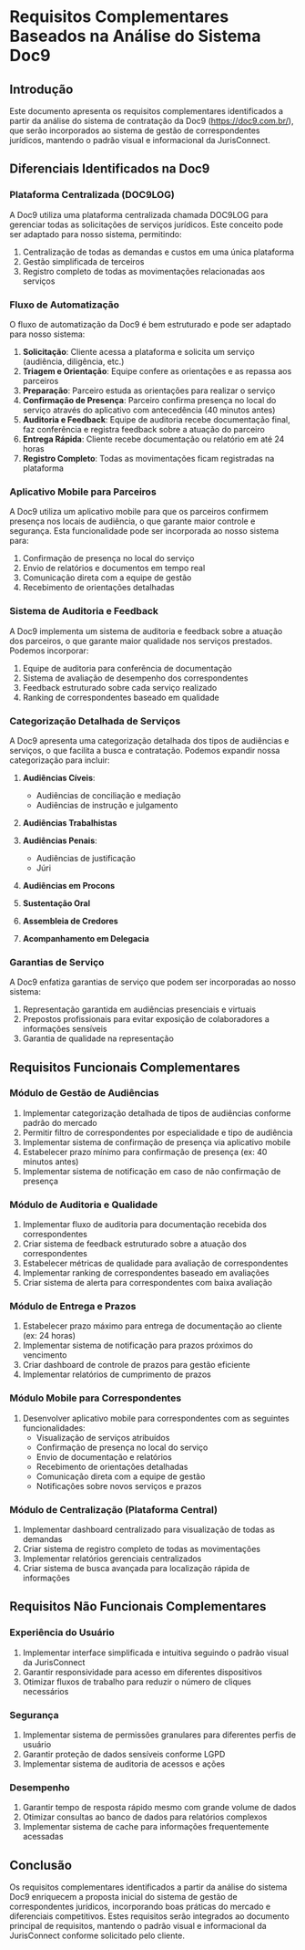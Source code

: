 # Requisitos Complementares Baseados na Análise do Sistema Doc9

## Introdução

Este documento apresenta os requisitos complementares identificados a partir da análise do sistema de contratação da Doc9 (https://doc9.com.br/), que serão incorporados ao sistema de gestão de correspondentes jurídicos, mantendo o padrão visual e informacional da JurisConnect.

## Diferenciais Identificados na Doc9

### Plataforma Centralizada (DOC9LOG)

A Doc9 utiliza uma plataforma centralizada chamada DOC9LOG para gerenciar todas as solicitações de serviços jurídicos. Este conceito pode ser adaptado para nosso sistema, permitindo:

1. Centralização de todas as demandas e custos em uma única plataforma
2. Gestão simplificada de terceiros
3. Registro completo de todas as movimentações relacionadas aos serviços

### Fluxo de Automatização

O fluxo de automatização da Doc9 é bem estruturado e pode ser adaptado para nosso sistema:

1. **Solicitação**: Cliente acessa a plataforma e solicita um serviço (audiência, diligência, etc.)
2. **Triagem e Orientação**: Equipe confere as orientações e as repassa aos parceiros
3. **Preparação**: Parceiro estuda as orientações para realizar o serviço
4. **Confirmação de Presença**: Parceiro confirma presença no local do serviço através do aplicativo com antecedência (40 minutos antes)
5. **Auditoria e Feedback**: Equipe de auditoria recebe documentação final, faz conferência e registra feedback sobre a atuação do parceiro
6. **Entrega Rápida**: Cliente recebe documentação ou relatório em até 24 horas
7. **Registro Completo**: Todas as movimentações ficam registradas na plataforma

### Aplicativo Mobile para Parceiros

A Doc9 utiliza um aplicativo mobile para que os parceiros confirmem presença nos locais de audiência, o que garante maior controle e segurança. Esta funcionalidade pode ser incorporada ao nosso sistema para:

1. Confirmação de presença no local do serviço
2. Envio de relatórios e documentos em tempo real
3. Comunicação direta com a equipe de gestão
4. Recebimento de orientações detalhadas

### Sistema de Auditoria e Feedback

A Doc9 implementa um sistema de auditoria e feedback sobre a atuação dos parceiros, o que garante maior qualidade nos serviços prestados. Podemos incorporar:

1. Equipe de auditoria para conferência de documentação
2. Sistema de avaliação de desempenho dos correspondentes
3. Feedback estruturado sobre cada serviço realizado
4. Ranking de correspondentes baseado em qualidade

### Categorização Detalhada de Serviços

A Doc9 apresenta uma categorização detalhada dos tipos de audiências e serviços, o que facilita a busca e contratação. Podemos expandir nossa categorização para incluir:

1. **Audiências Cíveis**:
   - Audiências de conciliação e mediação
   - Audiências de instrução e julgamento

2. **Audiências Trabalhistas**

3. **Audiências Penais**:
   - Audiências de justificação
   - Júri

4. **Audiências em Procons**

5. **Sustentação Oral**

6. **Assembleia de Credores**

7. **Acompanhamento em Delegacia**

### Garantias de Serviço

A Doc9 enfatiza garantias de serviço que podem ser incorporadas ao nosso sistema:

1. Representação garantida em audiências presenciais e virtuais
2. Prepostos profissionais para evitar exposição de colaboradores a informações sensíveis
3. Garantia de qualidade na representação

## Requisitos Funcionais Complementares

### Módulo de Gestão de Audiências

1. Implementar categorização detalhada de tipos de audiências conforme padrão do mercado
2. Permitir filtro de correspondentes por especialidade e tipo de audiência
3. Implementar sistema de confirmação de presença via aplicativo mobile
4. Estabelecer prazo mínimo para confirmação de presença (ex: 40 minutos antes)
5. Implementar sistema de notificação em caso de não confirmação de presença

### Módulo de Auditoria e Qualidade

1. Implementar fluxo de auditoria para documentação recebida dos correspondentes
2. Criar sistema de feedback estruturado sobre a atuação dos correspondentes
3. Estabelecer métricas de qualidade para avaliação de correspondentes
4. Implementar ranking de correspondentes baseado em avaliações
5. Criar sistema de alerta para correspondentes com baixa avaliação

### Módulo de Entrega e Prazos

1. Estabelecer prazo máximo para entrega de documentação ao cliente (ex: 24 horas)
2. Implementar sistema de notificação para prazos próximos do vencimento
3. Criar dashboard de controle de prazos para gestão eficiente
4. Implementar relatórios de cumprimento de prazos

### Módulo Mobile para Correspondentes

1. Desenvolver aplicativo mobile para correspondentes com as seguintes funcionalidades:
   - Visualização de serviços atribuídos
   - Confirmação de presença no local do serviço
   - Envio de documentação e relatórios
   - Recebimento de orientações detalhadas
   - Comunicação direta com a equipe de gestão
   - Notificações sobre novos serviços e prazos

### Módulo de Centralização (Plataforma Central)

1. Implementar dashboard centralizado para visualização de todas as demandas
2. Criar sistema de registro completo de todas as movimentações
3. Implementar relatórios gerenciais centralizados
4. Criar sistema de busca avançada para localização rápida de informações

## Requisitos Não Funcionais Complementares

### Experiência do Usuário

1. Implementar interface simplificada e intuitiva seguindo o padrão visual da JurisConnect
2. Garantir responsividade para acesso em diferentes dispositivos
3. Otimizar fluxos de trabalho para reduzir o número de cliques necessários

### Segurança

1. Implementar sistema de permissões granulares para diferentes perfis de usuário
2. Garantir proteção de dados sensíveis conforme LGPD
3. Implementar sistema de auditoria de acessos e ações

### Desempenho

1. Garantir tempo de resposta rápido mesmo com grande volume de dados
2. Otimizar consultas ao banco de dados para relatórios complexos
3. Implementar sistema de cache para informações frequentemente acessadas

## Conclusão

Os requisitos complementares identificados a partir da análise do sistema Doc9 enriquecem a proposta inicial do sistema de gestão de correspondentes jurídicos, incorporando boas práticas do mercado e diferenciais competitivos. Estes requisitos serão integrados ao documento principal de requisitos, mantendo o padrão visual e informacional da JurisConnect conforme solicitado pelo cliente.
